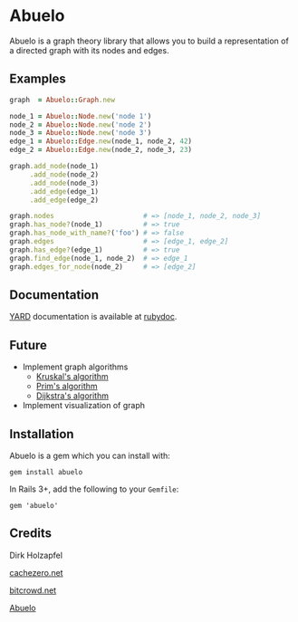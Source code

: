 # Abuelo
Abuelo is a graph theory library that allows you to build a representation of a directed graph with its nodes and edges.

## Examples
```ruby
graph  = Abuelo::Graph.new

node_1 = Abuelo::Node.new('node 1')
node_2 = Abuelo::Node.new('node 2')
node_3 = Abuelo::Node.new('node 3')
edge_1 = Abuelo::Edge.new(node_1, node_2, 42)
edge_2 = Abuelo::Edge.new(node_2, node_3, 23)

graph.add_node(node_1)
     .add_node(node_2)
     .add_node(node_3)
     .add_edge(edge_1)
     .add_edge(edge_2)

graph.nodes                      # => [node_1, node_2, node_3]
graph.has_node?(node_1)          # => true
graph.has_node_with_name?('foo') # => false
graph.edges                      # => [edge_1, edge_2]
graph.has_edge?(edge_1)          # => true
graph.find_edge(node_1, node_2)  # => edge_1
graph.edges_for_node(node_2)     # => [edge_2]
```

## Documentation
[YARD](http://yardoc.org) documentation is available at [rubydoc](http://www.rubydoc.info/gems/abuelo).

## Future
* Implement graph algorithms
  * [Kruskal's algorithm](https://en.wikipedia.org/wiki/Kruskal%27s_algorithm)
  * [Prim's algorithm](https://en.wikipedia.org/wiki/Prim%27s_algorithm)
  * [Dijkstra's algorithm](https://en.wikipedia.org/wiki/Dijkstra%27s_algorithm)
* Implement visualization of graph

## Installation
Abuelo is a gem which you can install with:
```
gem install abuelo
```

In Rails 3+, add the following to your ```Gemfile```:
```
gem 'abuelo'
```

## Credits
Dirk Holzapfel

[cachezero.net](http://cachezero.net)

[bitcrowd.net](http://bitcrowd.net)

[Abuelo](http://www.ronabuelopanama.com)
